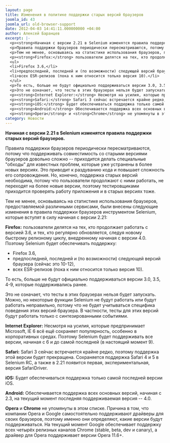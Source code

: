 ```yaml
---
layout: page
title: Изменения в политике поддержки старых версий браузеров
joomla_id: 43
joomla_url: old-browser-support
date: 2012-04-03 14:41:11.000000000 +04:00
author: Алексей Баранцев
excerpt: |-
  <p><strong>Начиная с версии 2.21 в Selenium изменятся правила поддержки старых версий браузеров.</strong></p>
  <p>Правила поддержки браузеров периодически пересматриваются, потому что поддерживать совместимость со старыми версиями браузеров довольно сложно -- приходится делать специальные "обходы" для известных проблем, которые уже устранены в более новых версиях. Это приводит к раздуванию кода и повышает сложность его сопровождения. Но, конечно, поддержка старых версий необходима, потому что пользователи продолжают с ними работать, не переходят на более новые версии, поэтому тестировщиками приходится проверять работу приложения и в старых версиях тоже.</p>
  <p>Тем не менее, основываясь на статистике использования браузеров, предоставляемой различными сервисами, были внесены следующие изменения в правила поддержки браузеров инструментом Selenium, которые вступят в силу начиная с версии 2.21:</p>
  <p><strong>Firefox:</strong> пользователи делятся на тех, кто продолжает работать с версией 3.6, и тех, кто регулярно обновляется, следуя новому быстрому релизному циклу, внедренному начиная с версии 4.0. Поэтому Selenium будет обеспечивать поддержку:</p>
  <ul>
  <li>Firefox 3.6,</li>
  <li>предпоследней, последней и (по возможности) следующей версий браузера (сейчас это 10-12),</li>
  <li>всех ESR-релизов (пока к ним относится только версия 10).</li>
  </ul>
  <p>То есть, больше не будут официально поддерживаться версии 3.0, 3.5, 4-9, которые поддерживались ранее.</p>
  <p>Это не означает, что тесты в этих браузерах нельзя будет запускать. Можно, но некоторые функции Selenium не будут работать или будут работать неправильно, потому что не будет учитываться специфика поведения этих версий браузера. В частности, тесты для этих версий будут работать только с синтезированными событиями.</p>
  <p><strong>Internet Explorer:</strong> Несмотря на усилия, которые предпринимает Microsoft, IE 6 всё ещё сохраняет популярность, особенно в корпоративных средах. Поэтому Selenium будет поддерживать все версии, начиная с 6 и до самой последней (в настоящий момент 9).</p>
  <p><strong>Safari:</strong> Safari 3 сейчас встречается крайне редко, поэтому поддержка этой версии будет прекращена. Сохраняется поддержка Safari 4 и 5 в Selenium RC, а также в 2.21 появится первая, экспериментальная, версия SafariDriver.</p>
  <p><strong>iOS:</strong> Будет обеспечиваться поддержка только самой последней версии iOS.</p>
  <p><strong>Android:</strong> Обеспечивается поддержка всех основных версий, начиная с 2.3, на текущий момент последняя поддерживаемая версия -- 4.0.</p>
  <p><strong>Opera</strong> и <strong>Chrome</strong> не упомянуты в этом списке. Причина в том, что компании Opera и Google самостоятельно поддерживают драйверы для своих браузеров, поэтому именно они определяют, какие версии будут поддерживаться. На текущий момент Google обеспечивает поддержку всех четырёх релизных каналов Chrome (stable, beta, dev и canary), а драйвер для Opera поддерживает версии Opera 11.6+.</p>
category: Новости
---
```

<p><strong>Начиная с версии 2.21 в Selenium изменятся правила поддержки старых версий браузеров.</strong></p>
<p>Правила поддержки браузеров периодически пересматриваются, потому что поддерживать совместимость со старыми версиями браузеров довольно сложно -- приходится делать специальные "обходы" для известных проблем, которые уже устранены в более новых версиях. Это приводит к раздуванию кода и повышает сложность его сопровождения. Но, конечно, поддержка старых версий необходима, потому что пользователи продолжают с ними работать, не переходят на более новые версии, поэтому тестировщиками приходится проверять работу приложения и в старых версиях тоже.</p>
<p>Тем не менее, основываясь на статистике использования браузеров, предоставляемой различными сервисами, были внесены следующие изменения в правила поддержки браузеров инструментом Selenium, которые вступят в силу начиная с версии 2.21:</p>
<p><strong>Firefox:</strong> пользователи делятся на тех, кто продолжает работать с версией 3.6, и тех, кто регулярно обновляется, следуя новому быстрому релизному циклу, внедренному начиная с версии 4.0. Поэтому Selenium будет обеспечивать поддержку:</p>
<ul>
<li>Firefox 3.6,</li>
<li>предпоследней, последней и (по возможности) следующей версий браузера (сейчас это 10-12),</li>
<li>всех ESR-релизов (пока к ним относится только версия 10).</li>
</ul>
<p>То есть, больше не будут официально поддерживаться версии 3.0, 3.5, 4-9, которые поддерживались ранее.</p>
<p>Это не означает, что тесты в этих браузерах нельзя будет запускать. Можно, но некоторые функции Selenium не будут работать или будут работать неправильно, потому что не будет учитываться специфика поведения этих версий браузера. В частности, тесты для этих версий будут работать только с синтезированными событиями.</p>
<p><strong>Internet Explorer:</strong> Несмотря на усилия, которые предпринимает Microsoft, IE 6 всё ещё сохраняет популярность, особенно в корпоративных средах. Поэтому Selenium будет поддерживать все версии, начиная с 6 и до самой последней (в настоящий момент 9).</p>
<p><strong>Safari:</strong> Safari 3 сейчас встречается крайне редко, поэтому поддержка этой версии будет прекращена. Сохраняется поддержка Safari 4 и 5 в Selenium RC, а также в 2.21 появится первая, экспериментальная, версия SafariDriver.</p>
<p><strong>iOS:</strong> Будет обеспечиваться поддержка только самой последней версии iOS.</p>
<p><strong>Android:</strong> Обеспечивается поддержка всех основных версий, начиная с 2.3, на текущий момент последняя поддерживаемая версия -- 4.0.</p>
<p><strong>Opera</strong> и <strong>Chrome</strong> не упомянуты в этом списке. Причина в том, что компании Opera и Google самостоятельно поддерживают драйверы для своих браузеров, поэтому именно они определяют, какие версии будут поддерживаться. На текущий момент Google обеспечивает поддержку всех четырёх релизных каналов Chrome (stable, beta, dev и canary), а драйвер для Opera поддерживает версии Opera 11.6+.</p>
